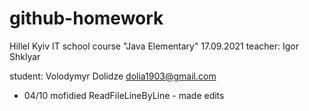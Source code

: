 # github-homework

Hillel Kyiv IT school course "Java Elementary" 17.09.2021
teacher: Igor Shklyar

student: Volodymyr Dolidze
dolia1903@gmail.com

- 04/10 mofidied ReadFileLineByLine - made edits